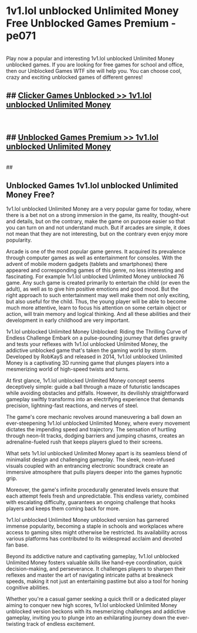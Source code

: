 # 1v1.lol unblocked Unlimited Money  Free Unblocked Games Premium - pe071 <br>
<br>
Play now a popular and interesting 1v1.lol unblocked Unlimited Money unblocked games. If you are looking for free games for school and office, then our Unblocked Games WTF site will help you. You can choose cool, crazy and exciting unblocked games of different genres!


## ##  [Clicker Games Unblocked >> 1v1.lol unblocked Unlimited Money](http://freeplayer.one?title=1v1.lol_unblocked_Unlimited_Money&ref=UG)
  <br>

##  ## [Unblocked Games Premium >> 1v1.lol unblocked Unlimited Money](http://freeplayer.one?title=1v1.lol_unblocked_Unlimited_Money&ref=UG)
  <br>
  ##



## Unblocked Games 1v1.lol unblocked Unlimited Money Free?

1v1.lol unblocked Unlimited Money are a very popular game for today, where there is a bet not on a strong immersion in the game, its reality, thought-out and details, but on the contrary, make the game on purpose easier so that you can turn on and not understand much. But if arcades are simple, it does not mean that they are not interesting, but on the contrary even enjoy more popularity.

Arcade is one of the most popular game genres. It acquired its prevalence through computer games as well as entertainment for consoles. With the advent of mobile modern gadgets (tablets and smartphones) there appeared and corresponding games of this genre, no less interesting and fascinating. For example 1v1.lol unblocked Unlimited Money unblocked 76 game. Any such game is created primarily to entertain the child (or even the adult), as well as to give him positive emotions and good mood. But the right approach to such entertainment may well make them not only exciting, but also useful for the child. Thus, the young player will be able to become much more attentive, learn to focus his attention on some certain object or action, will train memory and logical thinking. And all these abilities and their development in early childhood are very important.

1v1.lol unblocked Unlimited Money Unblocked: Riding the Thrilling Curve of Endless Challenge
Embark on a pulse-pounding journey that defies gravity and tests your reflexes with 1v1.lol unblocked Unlimited Money, the addictive unblocked game that's taken the gaming world by storm. Developed by RobKayS and released in 2014, 1v1.lol unblocked Unlimited Money is a captivating 3D running game that plunges players into a mesmerizing world of high-speed twists and turns.

At first glance, 1v1.lol unblocked Unlimited Money concept seems deceptively simple: guide a ball through a maze of futuristic landscapes while avoiding obstacles and pitfalls. However, its devilishly straightforward gameplay swiftly transforms into an electrifying experience that demands precision, lightning-fast reactions, and nerves of steel.

The game's core mechanic revolves around maneuvering a ball down an ever-steepening 1v1.lol unblocked Unlimited Money, where every movement dictates the impending speed and trajectory. The sensation of hurtling through neon-lit tracks, dodging barriers and jumping chasms, creates an adrenaline-fueled rush that keeps players glued to their screens.

What sets 1v1.lol unblocked Unlimited Money apart is its seamless blend of minimalist design and challenging gameplay. The sleek, neon-infused visuals coupled with an entrancing electronic soundtrack create an immersive atmosphere that pulls players deeper into the games hypnotic grip.

Moreover, the game's infinite procedurally generated levels ensure that each attempt feels fresh and unpredictable. This endless variety, combined with escalating difficulty, guarantees an ongoing challenge that hooks players and keeps them coming back for more.

1v1.lol unblocked Unlimited Money unblocked version has garnered immense popularity, becoming a staple in schools and workplaces where access to gaming sites might otherwise be restricted. Its availability across various platforms has contributed to its widespread acclaim and devoted fan base.

Beyond its addictive nature and captivating gameplay, 1v1.lol unblocked Unlimited Money fosters valuable skills like hand-eye coordination, quick decision-making, and perseverance. It challenges players to sharpen their reflexes and master the art of navigating intricate paths at breakneck speeds, making it not just an entertaining pastime but also a tool for honing cognitive abilities.

Whether you're a casual gamer seeking a quick thrill or a dedicated player aiming to conquer new high scores, 1v1.lol unblocked Unlimited Money unblocked version beckons with its mesmerizing challenges and addictive gameplay, inviting you to plunge into an exhilarating journey down the ever-twisting track of endless excitement.